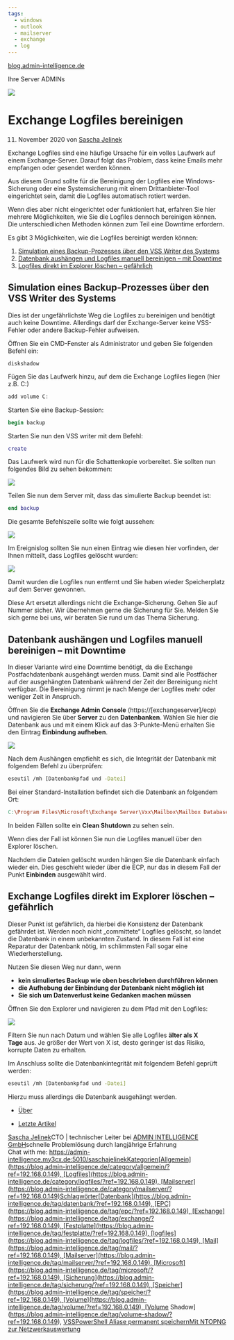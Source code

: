 ```yaml
---
tags:
  - windows
  - outlook
  - mailserver
  - exchange
  - log
---
```



[blog.admin-intelligence.de](https://blog.admin-intelligence.de/?ref=192.168.0.149)

Ihre Server ADMINs

![](https://blog.admin-intelligence.de/wp-content/uploads/2020/11/Exchange-Log-Cleanup-Event-3.png)

# Exchange Logfiles bereinigen

11. November 2020 von [Sascha Jelinek](https://blog.admin-intelligence.de/author/jelinek/?ref=192.168.0.149)

Exchange Logfiles sind eine häufige Ursache für ein volles Laufwerk auf einem Exchange-Server. Darauf folgt das Problem, dass keine Emails mehr empfangen oder gesendet werden können.

Aus diesem Grund sollte für die Bereinigung der Logfiles eine Windows-Sicherung oder eine Systemsicherung mit einem Drittanbieter-Tool eingerichtet sein, damit die Logfiles automatisch rotiert werden.

Wenn dies aber nicht eingerichtet oder funktioniert hat, erfahren Sie hier mehrere Möglichkeiten, wie Sie die Logfiles dennoch bereinigen können. Die unterschiedlichen Methoden können zum Teil eine Downtime erfordern.

Es gibt 3 Möglichkeiten, wie die Logfiles bereinigt werden können:

1. [Simulation eines Backup-Prozesses über den VSS Writer des Systems](https://blog.admin-intelligence.de/exchange-log-files-bereinigen/?ref=192.168.0.149#Simulation)
2. [Datenbank aushängen und Logfiles manuell bereinigen – mit Downtime](https://blog.admin-intelligence.de/exchange-log-files-bereinigen/?ref=192.168.0.149#dismount)
3. [Logfiles direkt im Explorer löschen – gefährlich](https://blog.admin-intelligence.de/exchange-log-files-bereinigen/?ref=192.168.0.149#delete)

## Simulation eines Backup-Prozesses über den VSS Writer des Systems

Dies ist der ungefährlichste Weg die Logfiles zu bereinigen und benötigt auch keine Downtime. Allerdings darf der Exchange-Server keine VSS-Fehler oder andere Backup-Fehler aufweisen.

Öffnen Sie ein CMD-Fenster als Administrator und geben Sie folgenden Befehl ein:

```undefined
diskshadow
```

Fügen Sie das Laufwerk hinzu, auf dem die Exchange Logfiles liegen (hier z.B. C:\)

```csharp
add volume C:
```

Starten Sie eine Backup-Session:

```ruby
begin backup
```

Starten Sie nun den VSS writer mit dem Befehl:

```lua
create
```

Das Laufwerk wird nun für die Schattenkopie vorbereitet. Sie sollten nun folgendes Bild zu sehen bekommen:

![](https://blog.admin-intelligence.de/wp-content/uploads/2020/11/Exchange-Log-Cleanup-VSS-edited.png)

Teilen Sie nun dem Server mit, dass das simulierte Backup beendet ist:

```lua
end backup
```

Die gesamte Befehlszeile sollte wie folgt aussehen:

![](https://blog.admin-intelligence.de/wp-content/uploads/2020/11/Exchange-Log-Cleanup-VSS-1.png)

Im Ereignislog sollten Sie nun einen Eintrag wie diesen hier vorfinden, der Ihnen mitteilt, dass Logfiles gelöscht wurden:

![](https://blog.admin-intelligence.de/wp-content/uploads/2020/11/Exchange-Log-Cleanup-Event.png)

Damit wurden die Logfiles nun entfernt und Sie haben wieder Speicherplatz auf dem Server gewonnen.

Diese Art ersetzt allerdings nicht die Exchange-Sicherung. Gehen Sie auf Nummer sicher. Wir übernehmen gerne die Sicherung für Sie. Melden Sie sich gerne bei uns, wir beraten Sie rund um das Thema Sicherung.

## Datenbank aushängen und Logfiles manuell bereinigen – mit Downtime

In dieser Variante wird eine Downtime benötigt, da die Exchange Postfachdatenbank ausgehängt werden muss. Damit sind alle Postfächer auf der ausgehängten Datenbank während der Zeit der Bereinigung nicht verfügbar. Die Bereinigung nimmt je nach Menge der Logfiles mehr oder weniger Zeit in Anspruch.

Öffnen Sie die **Exchange Admin Console** (https://[exchangeserver]/ecp) und navigieren Sie über **Server** zu den **Datenbanken**. Wählen Sie hier die Datenbank aus und mit einem Klick auf das 3-Punkte-Menü erhalten Sie den Eintrag **Einbindung aufheben**.

![](https://blog.admin-intelligence.de/wp-content/uploads/2020/11/Exchange-Admin-Center-dismount.png)

Nach dem Aushängen empfiehlt es sich, die Integrität der Datenbank mit folgendem Befehl zu überprüfen:

```bash
eseutil /mh [Datenbankpfad und -Datei]
```

Bei einer Standard-Installation befindet sich die Datenbank an folgendem Ort:

```makefile
C:\Program Files\Microsoft\Exchange Server\Vxx\Mailbox\Mailbox Database xxxxxxxxxx
```

In beiden Fällen sollte ein **Clean Shutdown** zu sehen sein.

Wenn dies der Fall ist können Sie nun die Logfiles manuell über den Explorer löschen.

Nachdem die Dateien gelöscht wurden hängen Sie die Datenbank einfach wieder ein. Dies geschieht wieder über die ECP, nur das in diesem Fall der Punkt **Einbinden** ausgewählt wird.

## Exchange Logfiles direkt im Explorer löschen – gefährlich

Dieser Punkt ist gefährlich, da hierbei die Konsistenz der Datenbank gefährdet ist. Werden noch nicht „committete“ Logfiles gelöscht, so landet die Datenbank in einem unbekannten Zustand. In diesem Fall ist eine Reparatur der Datenbank nötig, im schlimmsten Fall sogar eine Wiederherstellung.

Nutzen Sie diesen Weg nur dann, wenn

- **kein simuliertes Backup wie oben beschrieben durchführen können**
- **die Aufhebung der Einbindung der Datenbank nicht möglich ist**
- **Sie sich um Datenverlust keine Gedanken machen müssen**

Öffnen Sie den Explorer und navigieren zu dem Pfad mit den Logfiles:

![](https://blog.admin-intelligence.de/wp-content/uploads/2020/11/Exchange-Logfiles-Explorer.png)

Filtern Sie nun nach Datum und wählen Sie alle Logfiles **älter als X Tage** aus. Je größer der Wert von X ist, desto geringer ist das Risiko, korrupte Daten zu erhalten.

Im Anschluss sollte die Datenbankintegrität mit folgendem Befehl geprüft werden:

```bash
eseutil /mh [Datenbankpfad und -Datei]
```

Hierzu muss allerdings die Datenbank ausgehängt werden.

- [Über](https://blog.admin-intelligence.de/exchange-log-files-bereinigen/?ref=192.168.0.149#abh_about)

- [Letzte Artikel](https://blog.admin-intelligence.de/exchange-log-files-bereinigen/?ref=192.168.0.149#abh_posts)

[](https://www.admin-intelligence.de/?ref=192.168.0.149)[Sascha Jelinek](https://www.admin-intelligence.de/?ref=192.168.0.149)CTO | technischer Leiter bei [ADMIN INTELLIGENCE GmbH](https://www.admin-intelligence.de/?ref=192.168.0.149)schnelle Problemlösung durch langjährige Erfahrung  
Chat with me: https://admin-intelligence.my3cx.de:5010/saschajelinekKategorien[Allgemein](https://blog.admin-intelligence.de/category/allgemein/?ref=192.168.0.149), [Logfiles](https://blog.admin-intelligence.de/category/logfiles/?ref=192.168.0.149), [Mailserver](https://blog.admin-intelligence.de/category/mailserver/?ref=192.168.0.149)Schlagwörter[Datenbank](https://blog.admin-intelligence.de/tag/datenbank/?ref=192.168.0.149), [EPC](https://blog.admin-intelligence.de/tag/epc/?ref=192.168.0.149), [Exchange](https://blog.admin-intelligence.de/tag/exchange/?ref=192.168.0.149), [Festplatte](https://blog.admin-intelligence.de/tag/festplatte/?ref=192.168.0.149), [logfiles](https://blog.admin-intelligence.de/tag/logfiles/?ref=192.168.0.149), [Mail](https://blog.admin-intelligence.de/tag/mail/?ref=192.168.0.149), [Mailserver](https://blog.admin-intelligence.de/tag/mailserver/?ref=192.168.0.149), [Microsoft](https://blog.admin-intelligence.de/tag/microsoft/?ref=192.168.0.149), [Sicherung](https://blog.admin-intelligence.de/tag/sicherung/?ref=192.168.0.149), [Speicher](https://blog.admin-intelligence.de/tag/speicher/?ref=192.168.0.149), [Volume](https://blog.admin-intelligence.de/tag/volume/?ref=192.168.0.149), [Volume Shadow](https://blog.admin-intelligence.de/tag/volume-shadow/?ref=192.168.0.149), [VSS](https://blog.admin-intelligence.de/tag/vss/?ref=192.168.0.149)[PowerShell Aliase permanent speichern](https://blog.admin-intelligence.de/powershell-aliase-permanent-speichern/?ref=192.168.0.149)[Mit NTOPNG zur Netzwerkauswertung](https://blog.admin-intelligence.de/netzwerkauswertung-mit-ntopng/?ref=192.168.0.149)